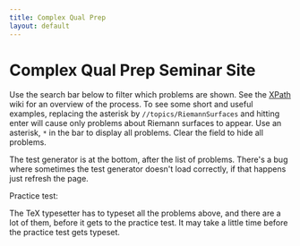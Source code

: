 ```yaml
---
title: Complex Qual Prep
layout: default
---
```

<head>
    <script>
        let testStart = 1601481600000; // Wed Sep 30 2020 09:00:00 GMT-0700 (Pacific Daylight Time)
        let testEnd = 1601492400000; // Wed Sep 30 2020 12:00:00 GMT-0700 (Pacific Daylight Time)
    </script>
    <link rel="problems-repository" href="complex">
    <script src="/scripts/problems.js" async defer></script>
    <link rel="apple-touch-icon" sizes="180x180" href="/icons/complex/apple-touch-icon.png">
    <link rel="icon" type="image/png" sizes="32x32" href="/icons/complex/favicon-32x32.png">
    <link rel="icon" type="image/png" sizes="16x16" href="/icons/complex/favicon-16x16.png">
    <link rel="manifest" href="/site.webmanifest">
</head>

   
# Complex Qual Prep Seminar Site 

Use the search bar below to filter which problems are shown. See the [XPath](https://github.com/MathPeople/MathPeople.github.io/wiki/XPath) wiki for an overview of the process. To see some short and useful examples, replacing the asterisk by `//topics/RiemannSurfaces` and hitting enter will cause only problems about Riemann surfaces to appear. Use an asterisk, `*` in the bar to display all problems. Clear the field to hide all problems.

The test generator is at the bottom, after the list of problems. There's a bug where sometimes the test generator doesn't load correctly, if that happens just refresh the page.

<div problems-repository-xpath="*" problems-repository-searchable="*"></div>

Practice test:

The TeX typesetter has to typeset all the problems above, and there are a lot of them, before it gets to the practice test. It may take a little time before the practice test gets typeset.

<div problems-repository-practice-test="ABC-1Montel1Real1Liouville"></div>
